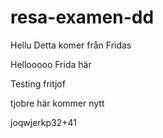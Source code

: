 # resa-examen-dd

Hellu Detta komer från Fridas

Hellooooo Frida här

Testing fritjof

tjobre här kommer nytt



joqwjerkp32+41
